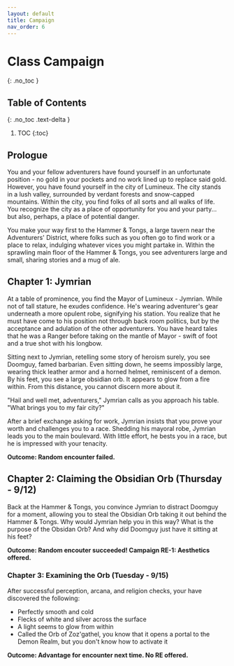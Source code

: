 ```yaml
---
layout: default
title: Campaign
nav_order: 6
---
```


# Class Campaign
{: .no_toc }

## Table of Contents
{: .no_toc .text-delta }

1. TOC
{:toc}

## Prologue

You and your fellow adventurers have found yourself in an unfortunate position - no gold in your pockets and no work lined up to replace said gold.  However, you have found yourself in the city of Lumineux.  The city stands in a lush valley, surrounded by verdant forests and snow-capped mountains.  Within the city, you find folks of all sorts and all walks of life.  You recognize the city as a place of opportunity for you and your party... but also, perhaps, a place of potential danger.

You make your way first to the Hammer & Tongs, a large tavern near the Adventurers' District, where folks such as you often go to find work or a place to relax, indulging whatever vices you might partake in.  Within the sprawling main floor of the Hammer & Tongs, you see adventurers large and small, sharing stories and a mug of ale.

## Chapter 1: Jymrian

At a table of prominence, you find the Mayor of Lumineux - Jymrian.  While not of tall stature, he exudes confidence.  He's wearing adventurer's gear underneath a more opulent robe, signifying his station.  You realize that he must have come to his position not through back room politics, but by the acceptance and adulation of the other adventurers.  You have heard tales that he was a Ranger before taking on the mantle of Mayor - swift of foot and a true shot with his longbow.

Sitting next to Jymrian, retelling some story of heroism surely, you see Doomguy, famed barbarian.  Even sitting down, he seems impossibly large, wearing thick leather armor and a horned helmet, reminiscent of a demon.  By his feet, you see a large obsidian orb.  It appears to glow from a fire within.  From this distance, you cannot discern more about it.

"Hail and well met, adventurers," Jymrian calls as you approach his table.  "What brings you to my fair city?"

After a brief exchange asking for work, Jymrian insists that you prove your worth and challenges you to a race.  Shedding his mayoral robe, Jymrian leads you to the main boulevard.  With little effort, he bests you in a race, but he is impressed with your tenacity.

__Outcome: Random encounter failed.__

## Chapter 2: Claiming the Obsidian Orb (Thursday - 9/12)

Back at the Hammer & Tongs, you convince Jymrian to distract Doomguy for a moment, allowing you to steal the Obsidian Orb taking it out behind the Hammer & Tongs.  Why would Jymrian help you in this way?  What is the purpose of the Obsidan Orb?  And why did Doomguy just have it sitting at his feet?

__Outcome: Random encouter succeeded! Campaign RE-1: Aesthetics offered.__

### Chapter 3: Examining the Orb (Tuesday - 9/15)

After successful perception, arcana, and religion checks, your have discovered the following:

- Perfectly smooth and cold
- Flecks of white and silver across the surface
- A light seems to glow from within
- Called the Orb of Zoz'gathel, you know that it opens a portal to the Demon Realm, but you don't know how to activate it

__Outcome: Advantage for encounter next time.  No RE offered.__